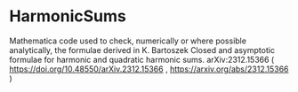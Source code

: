 # HarmonicSums

Mathematica code used to check, numerically or where possible analytically, the formulae derived in  K. Bartoszek Closed and asymptotic formulae for harmonic and quadratic harmonic sums. arXiv:2312.15366 ( https://doi.org/10.48550/arXiv.2312.15366 , https://arxiv.org/abs/2312.15366 )
